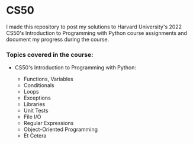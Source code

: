 # CS50

I made this repository to post my solutions to Harvard University's 2022 CS50's Introduction to Programming with Python course assignments and document my progress during the course.

### **Topics covered in the course:**

 - CS50's Introduction to Programming with Python:

	- Functions, Variables
	- Conditionals
	- Loops
	- Exceptions
	- Libraries
	- Unit Tests
	- File I/O
	- Regular Expressions
	- Object-Oriented Programming
	- Et Cetera
	
	